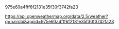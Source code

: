 975e60a4fff6f2131e35f30f3742fa23

https://api.openweathermap.org/data/2.5/weather?q=nairobi&appid=975e60a4fff6f2131e35f30f3742fa23